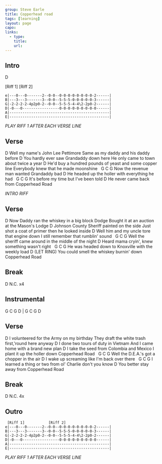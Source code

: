 ```yaml
---
group: Steve Earle
title: Copperhead road
tags: [learning]
layout: page
capo: 
links: 
  - type: 
    title: 
    url: 
---
```


## Intro
D

[Riff 1]           [Riff 2]
```chordpro
e|---0---0-------2--0-0--0-0-0-0-0-0-0-0-2------|
B|---3---3-------3--0-0--5-5-5-0-0-0-0-0-3------|
G|-2-2-2-2-4p2p0-2--0-0--5-5-5-4-4\2-2p0-2------|
D|-0---0-----------------0-0-0-0-0-0-0-0-0------|
A|----------------------------------------------|
E|----------------------------------------------|
```

*PLAY RIFF 1 AFTER EACH VERSE LINE*

## Verse
D
Well my name's John Lee Pettimore
Same as my daddy and his daddy before
D
You hardly ever saw Grandaddy down here
He only came to town about twice a year
D
He'd buy a hundred pounds of yeast and some copper line
Everybody knew that he made moonshine
&nbsp;          G                  C       G
Now the revenue man wanted Grandaddy bad
D
He headed up the holler with everything he had
&nbsp;      G                  C         G
It's before my time but I've been told
D
He never came back from Copperhead Road

*INTRO RIFF*

## Verse
D
Now Daddy ran the whiskey in a big block Dodge
Bought it at an auction at the Mason's Lodge
D
Johnson County Sheriff painted on the side
Just shot a coat of primer then he looked inside
D
Well him and my uncle tore that engine down
I still remember that rumblin' sound
&nbsp;           G                         C             G
Well the sheriff came around in the middle of the night
D
Heard mama cryin', knew something wasn't right
&nbsp;        G                                 C      G
He was headed down to Knoxville with the weekly load
D (LET RING)
You could smell the whiskey burnin' down Copperhead Road

## Break

D  N.C. x4

## Instrumental

G  C G  D   |   G  C G  D

## Verse

D
I volunteered for the Army on my birthday
They draft the white trash first,'round here anyway
D
I done two tours of duty in Vietnam
And I came home with a brand new plan
D
I take the seed from Colombia and Mexico
I plant it up the holler down Copperhead Road
&nbsp;          G              C             G
Well the D.E.A.'s got a chopper in the air
D
I wake up screaming like I'm back over there
&nbsp;    G                               C               G
I learned a thing or two from ol' Charlie don't you know
D
You better stay away from Copperhead Road

## Break

D  N.C. 4x

## Outro

```chordpro
 [Riff 1]           [Riff 2]
e|---0---0-------2--0-0--0-0-0-0-0-0-0-0-2------|
B|---3---3-------3--0-0--5-5-5-0-0-0-0-0-3------|
G|-2-2-2-2-4p2p0-2--0-0--5-5-5-4-4\2-2p0-2------|
D|-0---0-----------------0-0-0-0-0-0-0-0-0------|
A|----------------------------------------------|
E|----------------------------------------------|
```

*PLAY RIFF 1 AFTER EACH VERSE LINE*
